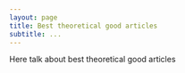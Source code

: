 ```yaml
---
layout: page
title: Best theoretical good articles
subtitle: ...
---
```


Here talk about best theoretical good articles
